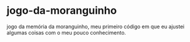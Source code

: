 # jogo-da-moranguinho
jogo da memória da moranguinho, meu primeiro código em que eu ajustei algumas coisas com o meu pouco conhecimento.
